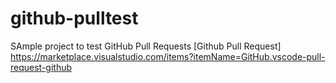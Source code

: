# github-pulltest
SAmple project to test GitHub Pull Requests
[Github Pull Request] https://marketplace.visualstudio.com/items?itemName=GitHub.vscode-pull-request-github
